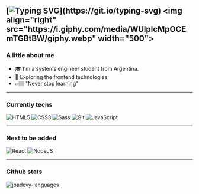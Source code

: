 [![Typing SVG](https://readme-typing-svg.herokuapp.com?font=Cascadia+code&size=23&color=B580BAD0&background=F00FFF00&vCenter=true&width=700&height=40&lines=Hello+everyone%2C+I'm+Joaquin+Arlettaz!)](https://git.io/typing-svg)
<img align="right" src="https://i.giphy.com/media/WUlplcMpOCEmTGBtBW/giphy.webp" width="500"> 
---

### A little about me

- 🎓 I'm a systems engineer student from Argentina.
- 🚀 Exploring the frontend technologies.
- 👉🏽 "Never stop learning"
---

### Currently techs

![HTML5](https://img.shields.io/badge/-HTML5-%23E44D27?style=flat-square&logo=html5&logoColor=ffffff) ![CSS3](https://img.shields.io/badge/-CSS3-%231572B6?style=flat-square&logo=css3) ![Sass](https://img.shields.io/badge/-Sass-%23CC6699?style=flat-square&logo=sass&logoColor=ffffff) ![Git](https://img.shields.io/badge/-Git-%23F05032?style=flat-square&logo=git&logoColor=%23ffffff) ![JavaScript](https://img.shields.io/badge/JavaScript-%23323330.svg?&style=flat-square&logo=javascript&logoColor=%23F7DF1E) 

---

### Next to be added
![React](https://img.shields.io/badge/React-%2320232a.svg?style=flat-saquare&logo=React&logoColor=%2361DAFB) ![NodeJS](https://img.shields.io/badge/node.js-6DA55F?style=flat-saquare&logo=node.js&logoColor=white)

---

### Github stats

<p><img align="center" src="https://github-readme-stats-yoimeldev.vercel.app//api/top-langs/?username=Joadevy&layout=compact&theme=radical" alt="joadevy-languages" /></p>
